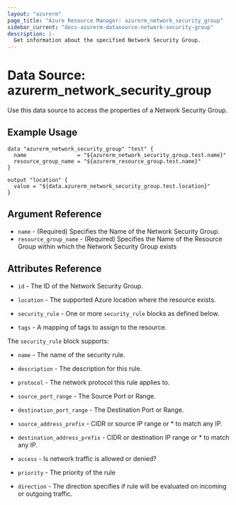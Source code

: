 ```yaml
---
layout: "azurerm"
page_title: "Azure Resource Manager: azurerm_network_security_group"
sidebar_current: "docs-azurerm-datasource-network-security-group"
description: |-
  Get information about the specified Network Security Group.
---
```


# Data Source: azurerm_network_security_group

Use this data source to access the properties of a Network Security Group.

## Example Usage

```hcl
data "azurerm_network_security_group" "test" {
  name                = "${azurerm_network_security_group.test.name}"
  resource_group_name = "${azurerm_resource_group.test.name}"
}

output "location" {
  value = "${data.azurerm_network_security_group.test.location}"
}
```

## Argument Reference

* `name` - (Required) Specifies the Name of the Network Security Group.
* `resource_group_name` - (Required) Specifies the Name of the Resource Group within which the Network Security Group exists


## Attributes Reference

* `id` - The ID of the Network Security Group.

* `location` - The supported Azure location where the resource exists.

* `security_rule` - One or more `security_rule` blocks as defined below.

* `tags` - A mapping of tags to assign to the resource.


The `security_rule` block supports:

* `name` - The name of the security rule.

* `description` - The description for this rule.

* `protocol` - The network protocol this rule applies to.

* `source_port_range` - The Source Port or Range.

* `destination_port_range` - The Destination Port or Range.

* `source_address_prefix` - CIDR or source IP range or * to match any IP.

* `destination_address_prefix` - CIDR or destination IP range or * to match any IP.

* `access` - Is network traffic is allowed or denied?

* `priority` - The priority of the rule

* `direction` - The direction specifies if rule will be evaluated on incoming or outgoing traffic.
